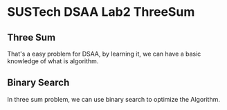 # SUSTech DSAA Lab2 ThreeSum
## Three Sum
That's a easy problem for DSAA, by learning it, we can have a basic knowledge of what is algorithm.
## Binary Search
In three sum problem, we can use binary search to optimize the Algorithm.
